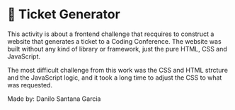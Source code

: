 # 🎫 Ticket Generator

This activity is about a frontend challenge that recquires to construct a website that generates a ticket to a Coding Conference. The website was built without any kind of library or framework, just the pure HTML, CSS and JavaScript.

The most difficult challenge from this work was the CSS and HTML strcture and the JavaScript logic, and it took a long time to adjust the CSS to what was requested.

Made by: Danilo Santana Garcia
